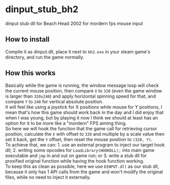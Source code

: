 # dinput_stub_bh2
dinput stub dll for Beach Head 2002 for mordern fps mouse input

## How to install
Compile it as dinput.dll, place it next to ``bh2.exe`` in your steam game's directory, and run the game normally.

## How this works
Basically while the game is running, the window message loop will check the current mouse position, then compare ``X`` to ``320`` (even the game window is larger than ``320x240``) and apply horizontal spinning speed for that, and compare ``Y`` to ``240`` for vertical absolute position.  
It will feel like using a joystick for X positions while mouse for Y positions, I mean that's how this game should work back in the day and I did enjoy that when I was young, but by playing it now I think we should at least has an option for it to be more like a "mordern" FPS aiming thing.  
So here we will hook the function that the game call for retrieving cursor position, calculate the ``X`` with offset to ``320`` and multiple by a scale value then set it back, get the ``Y`` offset, then reset the mouse position to ``(320, Y)``.  
To achieve that, we can: 1. use an external program to inject our target hook dll; 2. writing some opcodes for ``LoadLibrary(HOOKDLL);`` into main game executable and ``jmp`` in and out on game run; or 3. write a stub dll for proxified original function while having the hook function working.  
To keep this as clean as possible, here we use ``DINPUT.dll`` as our stub dll, because it only has 1 API calls from the game and won't modify the original files, while no need to inject it externally.
